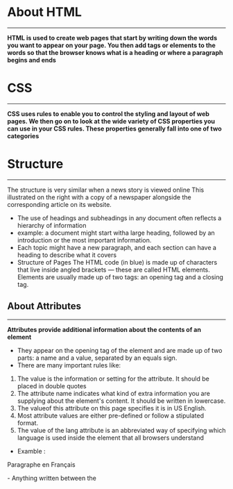 # About HTML
------------
**HTML is used to create web pages that start by writing down the words you want to appear on your page. You then add tags or elements to the words so
that the browser knows what is a heading or where a paragraph begins and ends**


# CSS
------
**CSS uses rules to enable you to control the styling and layout
of web pages. We then go on to look at the wide variety of CSS
properties you can use in your CSS rules. These properties generally fall into one of two categories**



# Structure
------------
The structure is very similar when a news story is viewed online This illustrated on the right with a copy of a newspaper alongside the corresponding article on its website.
- The use of headings and subheadings in any document often reflects a hierarchy of information
- example:
a document might start witha large heading, followed by an introduction or the most important information.
- Each topic might have a new paragraph, and each section can have a heading to describe what it covers
- Structure of Pages
The HTML code (in blue) is made up of characters that live inside angled brackets 
— these are called HTML elements. Elements are usually made up of two tags: an opening tag and a closing tag.


## About Attributes
-------------------
**Attributes provide additional information about the contents of an element**
- They appear on the opening tag of the element and are made up of two parts: a name and a value, separated by an equals sign.
- There are many important rules like:
1. The value is the information or setting for the attribute. It should be placed in double quotes
2. The attribute name indicates what kind of extra information you are supplying about the element's content. It should be written in lowercase.
3. The valueof this attribute on this page specifies it is in US English.
4. Most attribute values are either pre-defined or follow a stipulated format.
5. The value of the lang attribute is an abbreviated way of specifying which language is used inside the element that all browsers understand
- Examble :
<p lang="fr">   Paragraphe en Français <p>
 - Anything written between the <title> tags will appear in the title bar (or tabs) at the top of the browser window, highlighted in orange here. 
  

## About Extra Markup
---------------------
### we will focus and learn about:

- The different versions of HTML and how to indicate which
version you are using.
- How to add comments to your code.
- Global attributes, which are attributes that can be used on any element, including the class and id attributes.
- Elements that are used to group together parts of the page where no other element is suitable.
- How to embed a page within a page using iframes.
- How to add information about the web page using the <meta> element.
- Adding characters such as angled brackets and copyright symbols.

### DOCTYPEs
![DOCTYPEs](https://www.minddevelopmentanddesign.com/wp-content/uploads/2009/12/shutterstock_117763438.jpg)
**each web page should begin with a DOCTYPE declaration to tell a browser which version of HTML the page is using**

## Comments in HTML
<!-- -->
If you want to add a comment to your code that will not be visible in the user's browser, you can add the text between these
characters:
<!-- comment goes here -->

![](https://www.w3resource.com/w3r_images/html-comment.png)


------------------------------------------------------------
## Block Elements

![Block Elements](https://puzzleweb.ru/en/images/html/type_el.png)

**Some elements will always appear to start on a new line in the browser window. These are known as block level elements**

## Inline Elements
As I said above in the inline picture like: a b en img (in tags)
**Some elements will always appear to continue on the same line as their neighbouring elements. These are known as inline elements**## 

## IFrames
**An iframe is like a little window that has been cut into your page and in that window you can see another page
The termiframe is an abbreviation of inlineframe**
- iframe is created using the iframe> element.
There are a
few attributes that you will need
to know to use it:
src : The src attribute specifies the
URL of the page to show in the
frame.
height and width


![](https://i.ytimg.com/vi/A3yBDVwODUc/hqdefault.jpg)

-------------------------------------------------------
# HTML5 Layout
**HTML5 is introducing a new set of elements that help define the structure of a page**

- The new HTML5 layout elements and their uses.
- How they offer helpful alternatives to the <div> element.
- How to ensure older browsers recognize these elements.
 
 ## Layout Elements
**HTML5 introduces a new set of elements that allow you to divide up the
parts of a page. The names of these elements indicate the kind of content
you will find in them**

![](https://qph.fs.quoracdn.net/main-qimg-0e07f207e1a55c01bd2b60389c08e8f9)

## Headers & Footers
- We will talk about the elements inside this this section:
- header - footer - nav and article and the aside , section , hgroup
1. About The <article> element: it acts as a container for any section of a page that could stand alone and potentially be syndicated.
2. aside element: The <aside> element has two purposes, depending on whether it is inside an <article> element or not. 

![](https://www.w3resource.com/w3r_images/html5-aside-image.png)

- When the <aside> element is used inside an <article> element, it should contain information that is related to the article but not essential to its overall meaning. 
- example:
 a pullquote or glossary might be considered as an aside to the article it relates to.









